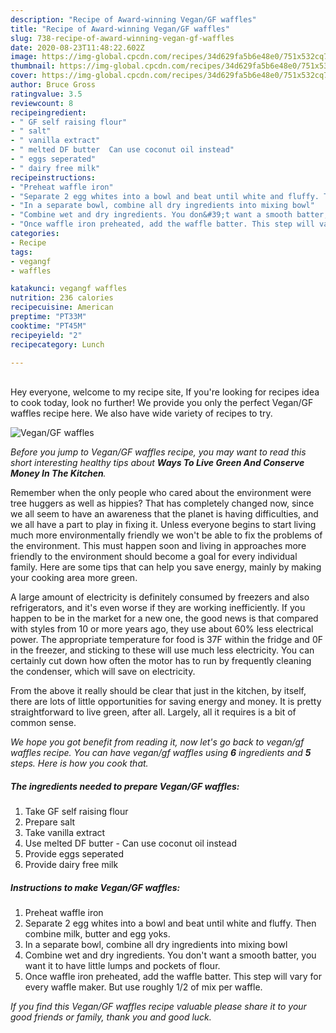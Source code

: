 ```yaml
---
description: "Recipe of Award-winning Vegan/GF waffles"
title: "Recipe of Award-winning Vegan/GF waffles"
slug: 738-recipe-of-award-winning-vegan-gf-waffles
date: 2020-08-23T11:48:22.602Z
image: https://img-global.cpcdn.com/recipes/34d629fa5b6e48e0/751x532cq70/vegangf-waffles-recipe-main-photo.jpg
thumbnail: https://img-global.cpcdn.com/recipes/34d629fa5b6e48e0/751x532cq70/vegangf-waffles-recipe-main-photo.jpg
cover: https://img-global.cpcdn.com/recipes/34d629fa5b6e48e0/751x532cq70/vegangf-waffles-recipe-main-photo.jpg
author: Bruce Gross
ratingvalue: 3.5
reviewcount: 8
recipeingredient:
- " GF self raising flour"
- " salt"
- " vanilla extract"
- " melted DF butter  Can use coconut oil instead"
- " eggs seperated"
- " dairy free milk"
recipeinstructions:
- "Preheat waffle iron"
- "Separate 2 egg whites into a bowl and beat until white and fluffy. Then combine milk, butter and egg yoks."
- "In a separate bowl, combine all dry ingredients into mixing bowl"
- "Combine wet and dry ingredients. You don&#39;t want a smooth batter, you want it to have little lumps and pockets of flour."
- "Once waffle iron preheated, add the waffle batter. This step will vary for every waffle maker. But use roughly 1/2 of mix per waffle."
categories:
- Recipe
tags:
- vegangf
- waffles

katakunci: vegangf waffles 
nutrition: 236 calories
recipecuisine: American
preptime: "PT33M"
cooktime: "PT45M"
recipeyield: "2"
recipecategory: Lunch

---
```

<br>
Hey everyone, welcome to my recipe site, If you're looking for recipes idea to cook today, look no further! We provide you only the perfect Vegan/GF waffles recipe here. We also have wide variety of recipes to try.
<br>


![Vegan/GF waffles](https://img-global.cpcdn.com/recipes/34d629fa5b6e48e0/751x532cq70/vegangf-waffles-recipe-main-photo.jpg)

<i>Before you jump to Vegan/GF waffles recipe, you may want to read this short interesting healthy tips about 
<strong>Ways To Live Green And Conserve Money In The Kitchen</strong>.</i>
</br>

Remember when the only people who cared about the environment were tree huggers as well as hippies? That has completely changed now, since we all seem to have an awareness that the planet is having difficulties, and we all have a part to play in fixing it. Unless everyone begins to start living much more environmentally friendly we won't be able to fix the problems of the environment. This must happen soon and living in approaches more friendly to the environment should become a goal for every individual family. Here are some tips that can help you save energy, mainly by making your cooking area more green.

A large amount of electricity is definitely consumed by freezers and also refrigerators, and it's even worse if they are working inefficiently. If you happen to be in the market for a new one, the good news is that compared with styles from 10 or more years ago, they use about 60% less electrical power. The appropriate temperature for food is 37F within the fridge and 0F in the freezer, and sticking to these will use much less electricity. You can certainly cut down how often the motor has to run by frequently cleaning the condenser, which will save on electricity.

From the above it really should be clear that just in the kitchen, by itself, there are lots of little opportunities for saving energy and money. It is pretty straightforward to live green, after all. Largely, all it requires is a bit of common sense.


<i>We hope you got benefit from reading it, now let's go back to vegan/gf waffles recipe. You can have vegan/gf waffles using <strong>6</strong> ingredients and <strong>5</strong> steps. Here is how you cook that.
</i>

##### The ingredients needed to prepare Vegan/GF waffles:

1. Take  GF self raising flour
1. Prepare  salt
1. Take  vanilla extract
1. Use  melted DF butter - Can use coconut oil instead
1. Provide  eggs seperated
1. Provide  dairy free milk


##### Instructions to make Vegan/GF waffles:

1. Preheat waffle iron
1. Separate 2 egg whites into a bowl and beat until white and fluffy. Then combine milk, butter and egg yoks.
1. In a separate bowl, combine all dry ingredients into mixing bowl
1. Combine wet and dry ingredients. You don&#39;t want a smooth batter, you want it to have little lumps and pockets of flour.
1. Once waffle iron preheated, add the waffle batter. This step will vary for every waffle maker. But use roughly 1/2 of mix per waffle.


<i>If you find this Vegan/GF waffles recipe valuable please share it to your good friends or family, thank you and good luck.</i>
